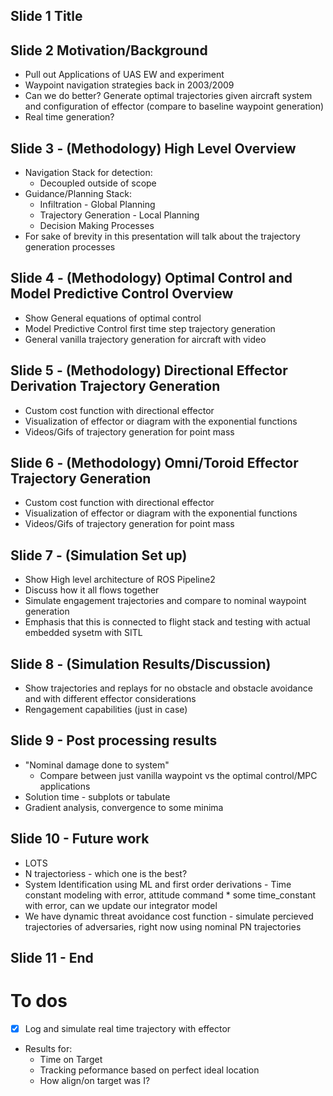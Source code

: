 ## Slide 1 Title

## Slide 2  Motivation/Background
- Pull out Applications of UAS EW and experiment 
- Waypoint navigation strategies back in 2003/2009
- Can we do better? Generate optimal trajectories given aircraft system and configuration of effector (compare to baseline waypoint generation) 
- Real time generation?

## Slide 3 - (Methodology) High Level Overview 
- Navigation Stack for detection:
    - Decoupled outside of scope 
- Guidance/Planning Stack: 
    - Infiltration - Global Planning 
    - Trajectory Generation - Local Planning 
    - Decision Making Processes 
- For sake of brevity in this presentation will talk about the trajectory generation processes

## Slide 4 - (Methodology) Optimal Control and Model Predictive Control Overview
- Show General equations of optimal control 
- Model Predictive Control first time step trajectory generation  
- General vanilla trajectory generation for aircraft with video 

## Slide 5 - (Methodology) Directional Effector Derivation Trajectory Generation 
- Custom cost function with directional effector
- Visualization of effector or diagram with the exponential functions 
- Videos/Gifs of trajectory generation for point mass

## Slide 6 - (Methodology) Omni/Toroid Effector Trajectory Generation 
- Custom cost function with directional effector
- Visualization of effector or diagram with the exponential functions 
- Videos/Gifs of trajectory generation for point mass

## Slide 7 -  (Simulation Set up) 
- Show High level architecture of ROS Pipeline2 
- Discuss how it all flows together
- Simulate engagement trajectories and compare to nominal waypoint generation   
- Emphasis that this is connected to flight stack and testing with actual embedded sysetm with SITL 

## Slide 8 - (Simulation Results/Discussion)
- Show trajectories and replays for no obstacle and obstacle avoidance and with different effector considerations  
- Rengagement capabilities (just in case)

## Slide 9 - Post processing results
- "Nominal damage done to system" 
    - Compare between just vanilla waypoint vs the optimal control/MPC applications
- Solution time - subplots or tabulate
- Gradient analysis, convergence to some minima 

## Slide 10 - Future work 
- LOTS 
- N trajectoriess - which one is the best? 
- System Identification using ML and first order derivations - Time constant modeling with error, attitude command * some time_constant with error, can we update our integrator model
- We have dynamic threat avoidance cost function - simulate percieved trajectories of adversaries, right now using nominal PN trajectories  


## Slide 11 - End 


# To dos 
- [x] Log and simulate real time trajectory with effector 
- Results for:
    - Time on Target
    - Tracking peformance based on perfect ideal location 
    - How align/on target was I?